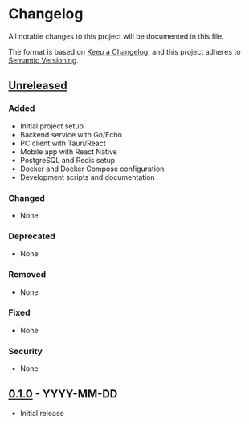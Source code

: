 # Changelog

All notable changes to this project will be documented in this file.

The format is based on [Keep a Changelog](https://keepachangelog.com/en/1.0.0/),
and this project adheres to [Semantic Versioning](https://semver.org/spec/v2.0.0.html).

## [Unreleased]

### Added

- Initial project setup
- Backend service with Go/Echo
- PC client with Tauri/React
- Mobile app with React Native
- PostgreSQL and Redis setup
- Docker and Docker Compose configuration
- Development scripts and documentation

### Changed

- None

### Deprecated

- None

### Removed

- None

### Fixed

- None

### Security

- None

## [0.1.0] - YYYY-MM-DD

- Initial release

[Unreleased]: https://github.com/username/cloudstore/compare/v0.1.0...HEAD
[0.1.0]: https://github.com/username/cloudstore/releases/tag/v0.1.0
